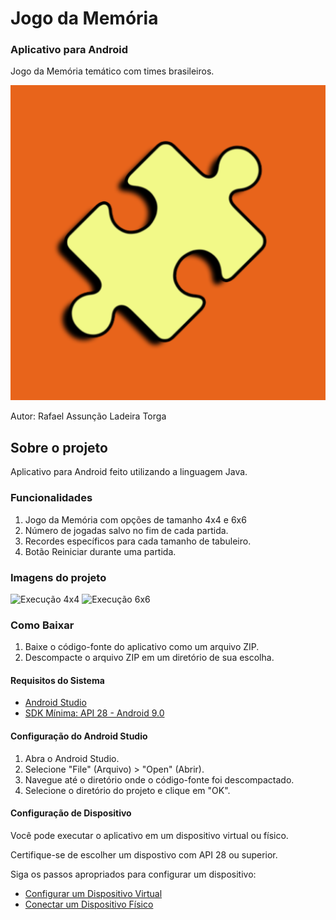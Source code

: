 # Jogo da Memória

### Aplicativo para Android

Jogo da Memória temático com times brasileiros.

![Logo do Aplicativo](app/src/main/ic_launcher-playstore.png)

Autor: Rafael Assunção Ladeira Torga

## Sobre o projeto

Aplicativo para Android feito utilizando a linguagem Java.

### Funcionalidades

1. Jogo da Memória com opções de tamanho 4x4 e 6x6
2. Número de jogadas salvo no fim de cada partida.
3. Recordes específicos para cada tamanho de tabuleiro.
4. Botão Reiniciar durante uma partida.

### Imagens do projeto

![Execução 4x4](assets/prints/jogo1.png)
![Execução 6x6](assets/prints/jogo2.png)

### Como Baixar

1. Baixe o código-fonte do aplicativo como um arquivo ZIP.
2. Descompacte o arquivo ZIP em um diretório de sua escolha.

#### Requisitos do Sistema

* [Android Studio](https://developer.android.com/studio)
* [SDK Mínima: API 28 - Android 9.0](https://developer.android.com/studio/releases/platforms)

#### Configuração do Android Studio

1. Abra o Android Studio.
2. Selecione "File" (Arquivo) > "Open" (Abrir).
3. Navegue até o diretório onde o código-fonte foi descompactado.
4. Selecione o diretório do projeto e clique em "OK".

#### Configuração de Dispositivo

Você pode executar o aplicativo em um dispositivo virtual ou físico.

Certifique-se de escolher um dispostivo com API 28 ou superior.

Siga os passos apropriados para configurar um dispositivo:

* [Configurar um Dispositivo Virtual](https://developer.android.com/studio/run/managing-avds?hl=pt-br)
* [Conectar um Dispositivo Físico](https://developer.android.com/studio/run/device?hl=pt-br)
